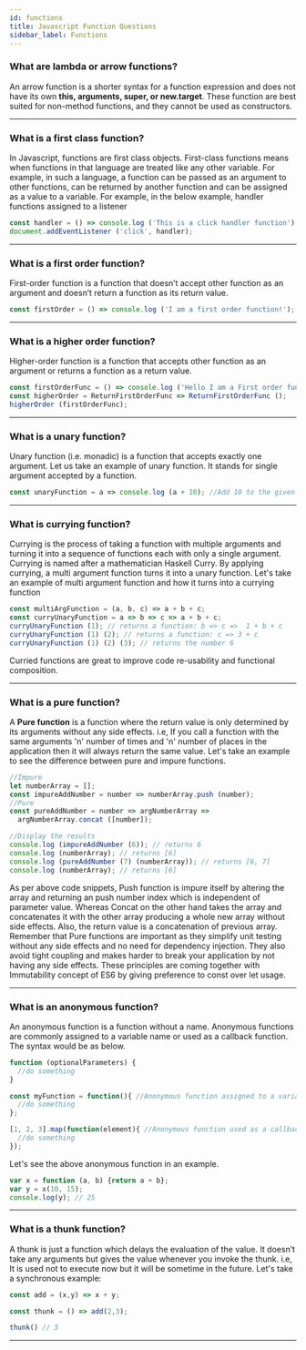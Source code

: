 ```yaml
---
id: functions
title: Javascript Function Questions
sidebar_label: Functions
---
```


### What are lambda or arrow functions?
An arrow function is a shorter syntax for a function expression and does not have its own **this, arguments, super, or new.target**. These function are best suited for non-method functions, and they cannot be used as constructors.

---

### What is a first class function?
In Javascript, functions are first class objects. First-class functions means when functions in that language are treated like any other variable. For example, in such a language, a function can be passed as an argument to other functions, can be returned by another function and can be assigned as a value to a variable. For example, in the below example, handler functions assigned to a listener
```javascript
const handler = () => console.log ('This is a click handler function');
document.addEventListener ('click', handler);
```
---

### What is a first order function?

First-order function is a function that doesn’t accept other function as an argument and doesn’t return a function as its return value.
```javascript
const firstOrder = () => console.log ('I am a first order function!');
```
---

### What is a higher order function?
Higher-order function is a function that accepts other function as an argument or returns a function as a return value.
```javascript
const firstOrderFunc = () => console.log ('Hello I am a First order function');
const higherOrder = ReturnFirstOrderFunc => ReturnFirstOrderFunc ();
higherOrder (firstOrderFunc);
```
---
### What is a unary function?
Unary function (i.e. monadic) is a function that accepts exactly one argument. Let us take an example of unary function. It stands for single argument accepted by a function.
```javascript
const unaryFunction = a => console.log (a + 10); //Add 10 to the given argument and display the value
```
---
### What is currying function?
Currying is the process of taking a function with multiple arguments and turning it into a sequence of functions each with only a single argument. Currying is named after a mathematician Haskell Curry. By applying currying, a multi argument function turns it into a unary function. Let's take an example of multi argument function and how it turns into a currying function
```javascript
const multiArgFunction = (a, b, c) => a + b + c;
const curryUnaryFunction = a => b => c => a + b + c;
curryUnaryFunction (1); // returns a function: b => c =>  1 + b + c
curryUnaryFunction (1) (2); // returns a function: c => 3 + c
curryUnaryFunction (1) (2) (3); // returns the number 6
```
Curried functions are great to improve code re-usability and functional composition.

---
### What is a pure function?
A **Pure function** is a function where the return value is only determined by its arguments without any side effects. i.e, If you call a function with the same arguments 'n' number of times and 'n' number of places in the application then it will always return the same value. Let's take an example to see the difference between pure and impure functions.
```js
//Impure
let numberArray = [];
const impureAddNumber = number => numberArray.push (number);
//Pure
const pureAddNumber = number => argNumberArray =>
  argNumberArray.concat ([number]);

//Display the results
console.log (impureAddNumber (6)); // returns 6
console.log (numberArray); // returns [6]
console.log (pureAddNumber (7) (numberArray)); // returns [6, 7]
console.log (numberArray); // returns [6]
```

As per above code snippets, Push function is impure itself by altering the array and returning an push number index which is independent of parameter value. Whereas Concat on the other hand takes the array and concatenates it with the other array producing a whole new array without side effects. Also, the return value is a concatenation of previous array. Remember that Pure functions are important as they simplify unit testing without any side effects and no need for dependency injection. They also avoid tight coupling and makes harder to break your application by not having any side effects. These principles are coming together with Immutability concept of ES6 by giving preference to const over let usage.

---

### What is an anonymous function?
An anonymous function is a function without a name. Anonymous functions are commonly assigned to a variable name or used as a callback function. The syntax would be as below.
 ```javascript
 function (optionalParameters) {
   //do something
 }

 const myFunction = function(){ //Anonymous function assigned to a variable
   //do something
 };

 [1, 2, 3].map(function(element){ //Anonymous function used as a callback function
   //do something
 });
 ```
Let's see the above anonymous function in an example.
 ```javascript
 var x = function (a, b) {return a + b};
 var y = x(10, 15);
 console.log(y); // 25
 ```
---

### What is a thunk function?
A thunk is just a function which delays the evaluation of the value. It doesn’t take any arguments but gives the value whenever you invoke the thunk. i.e, It is used not to execute now but it will be sometime in the future. Let's take a synchronous example:
 ```javascript
 const add = (x,y) => x + y;

 const thunk = () => add(2,3);

 thunk() // 5
 ```
---


